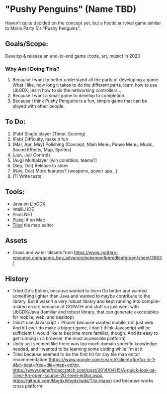 # "Pushy Penguins" (Name TBD)

Haven't quite decided on the concept yet, but a hectic survival game similar to Mario Party 5's 
"Pushy Penguins".

## Goals/Scope:
Develop & release an end-to-end game (code, art, music) in 2020
### Why Am I Doing This?
1. Because I want to better understand all the parts of developing a game. What I like, how long it 
takes to do the different parts, learn how to use LibGDX, learn how to do the networking controllers...
2. Because I want a small game to develop to completion.
3. Because I think Pushy Penguins is a fun, simple game that can be played with other people.

## To Do:
1. (Feb) Single player (Timer, Scoring)
2. (Feb) Difficulty, make it fun
3. (Mar, Apr, May) Polishing (Concept, Main Menu, Pause Menu, Music, Sound Effects, Map, Sprites)
4. (Jun, Jul) Controls
5. (Aug) Multiplayer (win condition, teams?)
6. (Sep, Oct) Release to store
7. (Nov, Dec) More features? (weapons, power ups...)
8. (?) Write tests

## Tools:
- Java on [LibGDX](https://github.com/libgdx/libgdx/wiki)
- IntelliJ IDE
- Paint.NET
- [Piskel](https://www.piskelapp.com/user/5469409993293824) if on Mac
- [Tiled](https://www.mapeditor.org/) tile map editor

## Assets
- Grass and water tilesets from 
https://www.spriters-resource.com/game_boy_advance/pokemonfireredleafgreen/sheet/3863/

## History
- Tried Go's Ebiten, because wanted to learn Go better and wanted something lighter than Java and 
wanted to maybe contribute to the library. But it wasn't a _very_ robust library and kept running 
into compile-related errors because of GOPATH and stuff so just went with LibGDX/Java (familiar and 
robust library, that can generate executables for mobile, web, and desktop)
- Didn't use Javascript + Phaser because wanted mobile, not just web. And if I ever do make a bigger 
game, I don't think Javascript will be sufficient (I would like to become more familiar, though. And 
its easy to get running in a browser, the most accessible platform)
- Unity just seemed like there was too much domain specific knowledge needed, and I wanted to be 
learning some coding while I'm at it
- Tiled because seemed to be the first hit for any tile map editor recommendation 
(https://www.google.com/search?client=firefox-b-1-d&q=best+free+tile+map+editor, 
https://www.gamefromscratch.com/post/2014/04/15/A-quick-look-at-Tiled-An-open-source-2D-level-editor.aspx, 
https://github.com/libgdx/libgdx/wiki/Tile-maps) and because works cross platform
